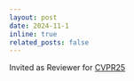 ```yaml
---
layout: post
date: 2024-11-1
inline: true
related_posts: false
---
```


Invited as Reviewer for [CVPR25](https://cvpr.thecvf.com/)
